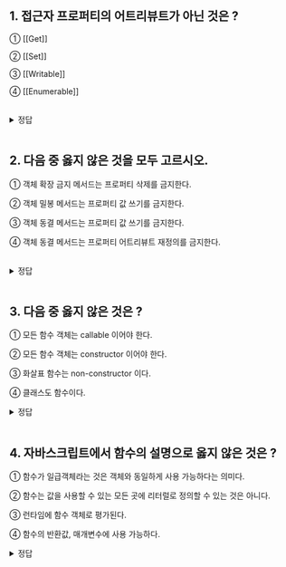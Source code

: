 ## 1. 접근자 프로퍼티의 어트리뷰트가 아닌 것은 ?
  
① [[Get]]

② [[Set]]

③ [[Writable]]

④ [[Enumerable]]

<br/>
<details>
<summary>정답</summary>
<pre>
③ 은 데이터 프로퍼티에 있는 어트리뷰트이다.

접근자 프로퍼티 어트리뷰트에는 [[Configurable]] 도 있다.
</pre>
</details>

<br/>

## 2. 다음 중 옳지 않은 것을 모두 고르시오.
  
① 객체 확장 금지 메서드는 프로퍼티 삭제를 금지한다.

② 객체 밀봉 메서드는 프로퍼티 값 쓰기를 금지한다.

③ 객체 동결 메서드는 프로퍼티 값 쓰기를 금지한다.

④ 객체 동결 메서드는 프로퍼티 어트리뷰트 재정의를 금지한다.

<br/>
<details>
<summary>정답</summary>
<pre>
① 객체 확장 금지 메서드는 프로퍼티 추가만 금지한다.

② 객체 밀봉 메서드는 프로퍼티 값 읽기, 쓰기만 가능하다.

객체 동결 메서드는 프로퍼티는 프로퍼티 값 읽기만 가능하다.
</pre>
</details>

<br/>

## 3. 다음 중 옳지 않은 것은 ?
  
① 모든 함수 객체는 callable 이어야 한다.

② 모든 함수 객체는 constructor 이어야 한다.

③ 화살표 함수는 non-constructor 이다.

④ 클래스도 함수이다.
<br/>
<details>
<summary>정답</summary>
<pre>
② constructor 와 non-constructor 존재

- constructor : 함수 선언문, 함수 표현식, 클래스
- non-constructor : 메서드(ES6 메서드 축약 표현), 화살표 함수
</pre>
</details>

<br/>

## 4. 자바스크립트에서 함수의 설명으로 옳지 않은 것은 ?
  
① 함수가 일급객체라는 것은 객체와 동일하게 사용 가능하다는 의미다.

② 함수는 값을 사용할 수 있는 모든 곳에 리터럴로 정의할 수 있는 것은 아니다.

③ 런타임에 함수 객체로 평가된다.

④ 함수의 반환값, 매개변수에 사용 가능하다.
<br/>
<details>
<summary>정답</summary>
<pre>
② 함수는 값을 사용할 수 있는 모든 곳에 리터럴로 정의할 수 있다.

② 객체 밀봉 메서드는 프로퍼티 값 읽기, 쓰기만 가능하다.

객체 동결 메서드는 프로퍼티는 프로퍼티 값 읽기만 가능하다.
</pre>
</details>

<br/>
